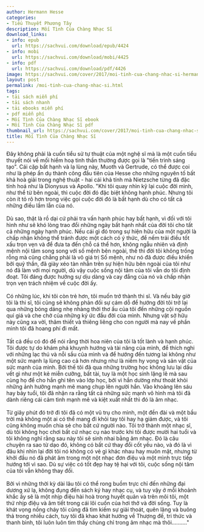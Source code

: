 ```yaml
---
author: Hermann Hesse
categories:
- Tiểu Thuyết Phương Tây
description: Mối Tình Của Chàng Nhạc Sĩ
download_links:
- info: epub
  url: https://sachvui.com/download/epub/4424
- info: mobi
  url: https://sachvui.com/download/mobi/4425
- info: pdf
  url: https://sachvui.com/download/pdf/4426
image: https://sachvui.com/cover/2017/moi-tinh-cua-chang-nhac-si-hermann-hesse.jpg
layout: post
permalink: /moi-tinh-cua-chang-nhac-si.html
tags:
- tải sách miễn phí
- tải sách nhanh
- tải ebooks miễn phí
- pdf miễn phí
- Mối Tình Của Chàng Nhạc Sĩ ebook
- Mối Tình Của Chàng Nhạc Sĩ pdf
thumbnail_url: https://sachvui.com/cover/2017/moi-tinh-cua-chang-nhac-si-hermann-hesse.jpg
title: Mối Tình Của Chàng Nhạc Sĩ
---
```


 <div class="item-desc text-justify"> <p>Đây không phải là cuốn tiểu sử tự thuật của một nghệ sĩ mà là một cuốn tiểu thuyết nói về mối hiểm hoạ tinh thần thường được gọi là "tiến trình sáng tạo". Cái cặp bất hạnh và lạ lùng này, Muoth và Gertrude, có thể được coi như là phép ẩn dụ thành công đầu tiên của Hesse cho những nguyên tố bất khả hoà giải trong nghệ thuật - hai cái khả tính mà Nietzsche từng đã đặc tính hoá như là Dionysus và Apollo. "Khi tôi quay nhìn kỹ lại cuộc đời mình, như thể từ bên ngoài, thì cuộc đời đó đặc biệt không hạnh phúc. Nhưng tôi còn ít tỏ rõ hơn trong việc gọi cuộc đời đó là bất hạnh dù cho có tất cả những điều lầm lẫn của nó.<br><br>Dù sao, thật là rồ dại cứ phải tra vấn hạnh phúc hay bất hạnh, vì đối với tôi hình như sẽ khó lòng trao đổi những ngày bất hạnh nhất của đời tôi cho tất cả những ngày hạnh phúc. Nếu cái gì đó trong sự hiện hữu của một người là chấp nhận không thể tránh được một cách có ý thức, để nếm trải điều tốt xấu trọn vẹn và để đưa ta đến chỗ cá thể hơn, không ngẫu nhiên và định mệnh nội tâm song song với số mệnh bên ngoài, thế thì đời tôi không trống rỗng mà cũng chẳng phải là vô giá trị Số mệnh, như nó đã được điều khiển bởi quỷ thần, đã giày xéo tàn nhẫn trên sự hiện hữu bên ngoài của tôi như nó đã làm với mọi người, dù vậy cuộc sống nội tâm của tôi vẫn do tôi định đoạt. Tôi đáng được hưởng sự dịu dàng và cay đắng của nó và chấp nhận trọn vẹn trách nhiệm về cuộc đời ấy.<br><br>Có những lúc, khi tôi còn trẻ hơn, tôi muốn trở thành thi sĩ. Và nếu bây giờ tôi là thi sĩ, tôi cũng sẽ không phản đối sự cám dỗ để hướng đời tôi trở lại qua những bóng dáng nhẹ nhàng thời thơ ấu của tôi đến những cội nguồn quí giá và che chở của những ký ức đầu đời của mình. Nhưng vật sở hữu này cũng xa vời, thâm thiết và thiêng liêng cho con người mà nay về phần mình tôi đã hoang phí đi mất.<br><br>Tất cả đều có đó để nói rằng thời hoa niên của tôi là tốt lành và hạnh phúc. Tôi được tự do khám phá khuynh hướng và tài năng của mình, để thích nghi với những lạc thú và nỗi sầu của mình và để hướng đến tương lai không như một sức mạnh lạ lùng cao cả hơn nhưng như là niềm hy vọng và sản vật của sức mạnh của mình. Bởi thế tôi đã qua những trường học không lưu lại dấu vết gì như một kẻ miễn cưỡng, bất tài, tuy là một học sinh lặng lẽ mà sau cùng họ để cho hắn ghi tên vào lớp học, bởi vì hắn dường như thoát khỏi những ảnh hưởng mạnh mẽ mang chụp lên người hắn. Vào khoảng lên sáu hay bảy tuổi, tôi đã nhận ra rằng tất cả những sức mạnh vô hình mà tôi đã dành riêng cái cảm tình mạnh mẽ và kiệt xuất nhất thì đó là âm nhạc.<br><br>Từ giây phút đó trở đi tôi đã có một vũ trụ cho mình, một đền đài và một bầu trời mà không một ai có thể mang đi khỏi tay tôi hay hạ giảm được, và tôi cũng không muốn chia sẻ cho bất cứ người nào. Tôi trở thành một nhạc sĩ, dù tôi không học chơi bất cứ nhạc cụ nào trước khi tôi được mười hai tuổi và tôi không nghĩ rằng sau này tôi sẽ sinh nhai bằng âm nhạc. Đó là câu chuyện ra sao từ dạo đó, không có bất cứ thay đổi cốt yếu nào, và đó là vì đâu khi nhìn lại đời tôi nó không có vẻ gì khác nhau hay muôn mặt, nhưng từ khởi đầu nó đã phát âm trong một nột nhạc đơn điệu và một mình trực tiếp hướng tới vì sao. Dù sự việc có tốt đẹp hay tệ hại với tôi, cuộc sống nội tâm của tôi vẫn không thay đổi.<br><br>Bởi vì những thời kỳ dài lâu tôi có thể rong buồm trực chỉ đến những đại dương xứ lạ, không đụng đến sách ký hay nhạc cụ, và tuy vậy ở mỗi khoảnh khắc ấy sẽ là một nhịp điệu hài hoà trong huyết quản và trên môi tôi, một thứ nhịp điệu và âm tiết trong cái lôi cuốn của hơi thở và đời sống. Tuy là khát vọng nồng cháy tôi cũng đã tìm kiếm sự giải thoát, quên lãng và buông thả trong nhiều cách, tuy tôi đã khao khát hướng về Thượng đế, tri thức và thanh bình, tôi luôn luôn tìm thấy chúng chỉ trong âm nhạc mà thôi.........."</p> </div>